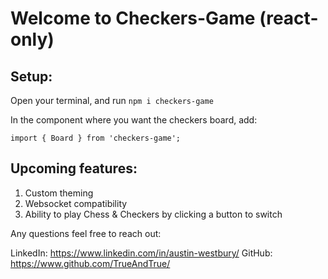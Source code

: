 # Welcome to Checkers-Game (react-only)

## Setup:

Open your terminal, and run ```npm i checkers-game```

In the component where you want the checkers board, add:

```import { Board } from 'checkers-game';```

## Upcoming features:

1. Custom theming
2. Websocket compatibility
3. Ability to play Chess & Checkers by clicking a button to switch

Any questions feel free to reach out:

LinkedIn: https://www.linkedin.com/in/austin-westbury/
GitHub: https://www.github.com/TrueAndTrue/
